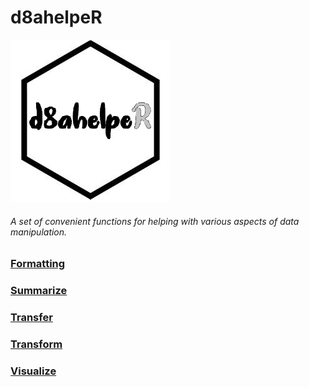 # d8ahelpeR

![d8ahelpeR](./IMAGES/logo.jpg)

###### A set of convenient functions for helping with various aspects of data manipulation.

### [Formatting](https://github.com/fjoe88/d8ahelper/blob/master/R/formatting.R)

### [Summarize](https://github.com/fjoe88/d8ahelper/blob/master/R/summarize.R)

### [Transfer](https://github.com/fjoe88/d8ahelper/blob/master/R/transfer.R)

### [Transform](https://github.com/fjoe88/d8ahelper/blob/master/R/transform.R)

### [Visualize](https://github.com/fjoe88/d8ahelper/blob/master/R/visualize.R)
